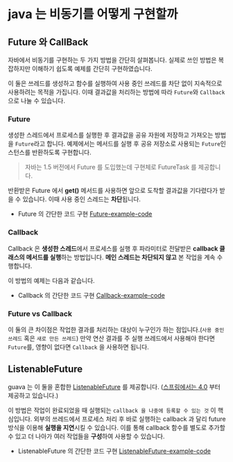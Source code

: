 # java 는 비동기를 어떻게 구현할까

## Future 와 CallBack

자바에서 비동기를 구현하는 두 가지 방법을 간단히 살펴봅니다.
실제로 쓰인 방법은 복잡하지만 이해하기 쉽도록 예제를 간단히 구현하였습니다.

이 둘은 쓰레드를 생성하고 함수를 실행하여 사용 중인 쓰레드를 차단 없이 지속적으로 사용하려는 목적을 가집니다.
이때 결과값을 처리하는 방법에 따라 `Future`와 `Callback`으로 나눌 수 있습니다.

### Future

생성한 스레드에서 프로세스를 실행한 후 결과값을 공유 자원에 저장하고 가져오는 방법을 `Future`라고 합니다.
예제에서는 메서드를 실행 후 공유 저장소로 사용되는 `Future`인스턴스를 반환하도록 구현합니다.
  
> 자바는 1.5 버전에서 Future 를 도입했는데 구현체로 FutureTask 를 제공합니다.
  
반환받은 Future 에서 **get()** 메서드를 사용하면 앞으로 도착할 결과값을 기다렸다가 받을 수 있습니다.
이때 사용 중인 스레드는 **차단**됩니다.

- Future 의 간단한 코드 구현 [Future-example-code](/async/jun/example/future/FutureExample.java)

### Callback

Callback 은 **생성한 스레드**에서 프로세스를 실행 후 파라미터로 전달받은 **callback 클래스의 메서드를 실행**하는 방법입니다.
**메인 스레드는 차단되지 않고** 본 작업을 계속 수행합니다.

이 방법의 예제는 다음과 같습니다.

- Callback 의 간단한 코드 구현 [Callback-example-code](/async/jun/example/callback/CallBackExample.java)

### Future vs Callback

이 둘의 큰 차이점은 작업한 결과를 처리하는 대상이 누구인가 하는 점입니다.(`사용 중인 쓰레드` 혹은 `새로 만든 쓰레드`)
만약 연산 결과를 주 실행 쓰레드에서 사용해야 한다면 `Future`를, 영향이 없다면 `Callback` 을 사용하면 됩니다.

## ListenableFuture

guava 는 이 둘을 혼합한 [ListenableFuture](https://github.com/google/guava/wiki/ListenableFutureExplained) 를 제공합니다.
([스프링에서는 4.0](https://docs.spring.io/spring/docs/current/javadoc-api/org/springframework/util/concurrent/ListenableFuture.html)
부터 제공하고 있습니다.)

이 방법은 작업이 완료되었을 때 실행되는 `callback 을 나중에 등록할 수 있는 것` 이 핵심입니다.
외부의 쓰레드에서 프로세스 처리 후 바로 실행하는 callback 과 달리 future 방식을 이용해 **실행을 지연**시킬 수 있습니다.
이를 통해 callback 함수를 별도로 추가할 수 있고 더 나아가 여러 작업들을 **구성**하여 사용할 수 있습니다.

- ListenableFuture 의 간단한 코드 구현 [ListenableFuture-example-code](/async/jun/example/asyncFuture/ListenableFutureExample.java)



